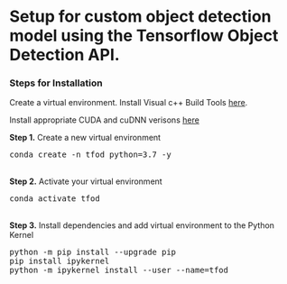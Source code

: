 # Setup for custom object detection model using the Tensorflow Object Detection API.

### Steps for Installation

Create a virtual environment.
Install Visual c++ Build Tools [here](https://visualstudio.microsoft.com/vs/community/).

Install appropriate CUDA and cuDNN verisons [here](https://www.tensorflow.org/install/source)


<b>Step 1.</b> Create a new virtual environment 
<pre>
conda create -n tfod python=3.7 -y
</pre> 
<br/>
<b>Step 2.</b> Activate your virtual environment
<pre>
conda activate tfod
</pre>
<br/>
<b>Step 3.</b> Install dependencies and add virtual environment to the Python Kernel
<pre>
python -m pip install --upgrade pip
pip install ipykernel
python -m ipykernel install --user --name=tfod
